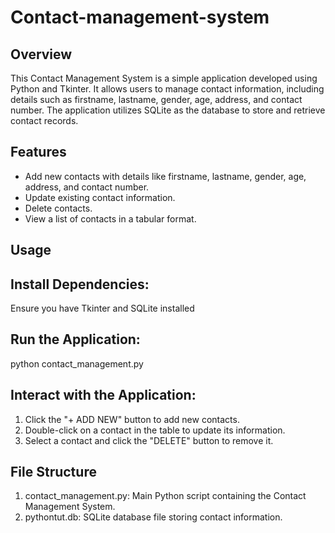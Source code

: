 # Contact-management-system

## Overview

This Contact Management System is a simple application developed using Python and Tkinter. It allows users to manage contact information, including details such as firstname, lastname, gender, age, address, and contact number. The application utilizes SQLite as the database to store and retrieve contact records.

## Features

- Add new contacts with details like firstname, lastname, gender, age, address, and contact number.
- Update existing contact information.
- Delete contacts.
- View a list of contacts in a tabular format.

## Usage

## Install Dependencies:

Ensure you have Tkinter and SQLite installed

## Run the Application:
python contact_management.py

## Interact with the Application:

1. Click the "+ ADD NEW" button to add new contacts.
2. Double-click on a contact in the table to update its information.
3. Select a contact and click the "DELETE" button to remove it.


## File Structure
1. contact_management.py: Main Python script containing the Contact Management System.
2. pythontut.db: SQLite database file storing contact information.


